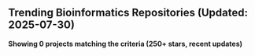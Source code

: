 ## Trending Bioinformatics Repositories (Updated: 2025-07-30)

**Showing 0 projects matching the criteria (250+ stars, recent updates)**

